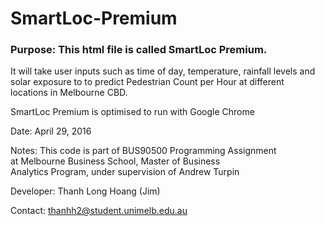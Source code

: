 # SmartLoc-Premium

### 	Purpose: This html file is called SmartLoc Premium. 
It will take user inputs such as time of day,
temperature, rainfall levels and solar exposure to
to predict Pedestrian Count per Hour at different		
locations in Melbourne CBD.								
             						
SmartLoc Premium is optimised to run with Google Chrome	
														            
Date:		  April 29, 2016							            
					                                  				
Notes: 		This code is part of BUS90500 Programming Assignment    
		    	at Melbourne Business School, Master of Business    
			    Analytics Program, under supervision of Andrew Turpin	  
											
Developer: 	Thanh Long Hoang   (Jim)        
											
Contact:	<thanhh2@student.unimelb.edu.au>

